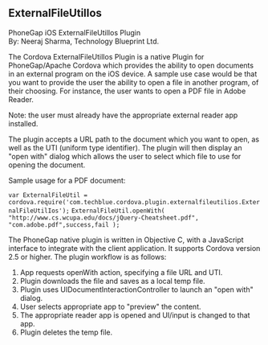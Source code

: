 ExternalFileUtilIos
-------------------

PhoneGap iOS ExternalFileUtilIos Plugin  
By: Neeraj Sharma, Technology Blueprint Ltd.    

The Cordova ExternalFileUtilIos Plugin is a native Plugin for PhoneGap/Apache Cordova which provides the ability to open documents in an external program on the iOS device. A sample use case would be that you want to provide the user the ability to open a file in another program, of their choosing. For instance, the user wants to open a PDF file in Adobe Reader.

Note: the user must already have the appropriate external reader app installed.

The plugin accepts a URL path to the document which you want to open, as well as the UTI (uniform type identifier). The plugin will then display an "open with" dialog which allows the user to select which file to use for opening the document.

Sample usage for a PDF document:

```var ExternalFileUtil = cordova.require('com.techblue.cordova.plugin.externalfileutilios.ExternalFileUtilIos');```  ```ExternalFileUtil.openWith( "http://www.cs.wcupa.edu/docs/jQuery-Cheatsheet.pdf", "com.adobe.pdf",success,fail );```  


The PhoneGap native plugin is written in Objective C, with a JavaScript interface to integrate with the client application. It supports Cordova version 2.5 or higher. The plugin workflow is as follows:  

1) App requests openWith action, specifying a file URL and UTI.  
2) Plugin downloads the file and saves as a local temp file.  
3) Plugin uses UIDocumentInteractionController to launch an "open with" dialog.  
4) User selects appropriate app to "preview" the content.  
5) The appropriate reader app is opened and UI/input is changed to that app.  
6) Plugin deletes the temp file.  
